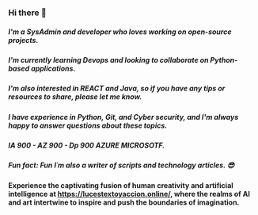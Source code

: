 ### Hi there 👋
##### I'm a **SysAdmin** and  **developer** who loves working on **open-source projects**. 
##### I'm currently learning **Devops** and looking to collaborate on **Python-based applications**.
##### I'm also interested in **REACT** and **Java**, so if you have any tips or resources to share, please let me know. 
##### I have experience in **Python**, **Git**, and **Cyber security**, and I'm always happy to answer questions about these topics.
##### IA 900 - AZ 900 - Dp 900 AZURE **MICROSOTF**.
##### Fun fact: Fun I´m also a **writer** of scripts and **technology articles**. 😎

####  Experience the captivating fusion of human creativity and artificial intelligence at **https://lucestextoyaccion.online/**, where the realms of AI and art intertwine to inspire and push the boundaries of imagination.










